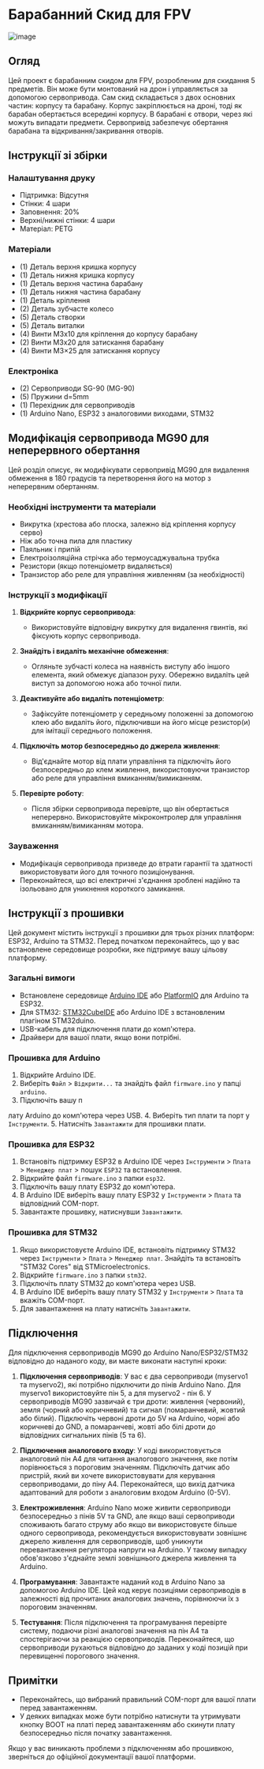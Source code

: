 # Барабанний Скид для FPV

![image](images/image.jpg)


## Огляд

Цей проект є барабанним скидом для FPV, розробленим для скидання 5 предметів. Він може бути монтований на дрон і управляється за допомогою сервопривода. Сам скид складається з двох основних частин: корпусу та барабану. Корпус закріплюється на дроні, тоді як барабан обертається всередині корпусу. В барабані є отвори, через які можуть випадати предмети. Сервопривід забезпечує обертання барабана та відкривання/закривання отворів.

## Інструкції зі збірки

### Налаштування друку

- Підтримка: Відсутня
- Стінки: 4 шари
- Заповнення: 20%
- Верхні/нижні стінки: 4 шари
- Матеріал: PETG

### Матеріали

- (1) Деталь верхня кришка корпусу
- (1) Деталь нижня кришка корпусу
- (1) Деталь верхня частина барабану
- (1) Деталь нижня частина барабану
- (1) Деталь кріплення
- (2) Деталь зубчасте колесо
- (5) Деталь створки
- (5) Деталь виталки
- (4) Винти М3х10 для кріплення до корпусу барабану
- (2) Винти М3х20 для затискання барабану
- (4) Винти М3×25 для затискання корпусу

### Електроніка

- (2) Сервоприводи SG-90 (MG-90)
- (5) Пружини d=5mm
- (1) Перехідник для сервоприводів
- (1) Arduino Nano, ESP32 з аналоговими виходами, STM32

## Модифікація сервопривода MG90 для неперервного обертання

Цей розділ описує, як модифікувати сервопривід MG90 для видалення обмеження в 180 градусів та перетворення його на мотор з неперервним обертанням.

### Необхідні інструменти та матеріали

- Викрутка (хрестова або плоска, залежно від кріплення корпусу серво)
- Ніж або точна пила для пластику
- Паяльник і припій
- Електроізоляційна стрічка або термоусаджувальна трубка
- Резистори (якщо потенціометр видаляється)
- Транзистор або реле для управління живленням (за необхідності)

### Інструкції з модифікації

1. **Відкрийте корпус сервопривода**:
   - Використовуйте відповідну викрутку для видалення гвинтів, які фіксують корпус сервопривода.

2. **Знайдіть і видаліть механічне обмеження**:
   - Огляньте зубчасті колеса на наявність виступу або іншого елемента, який обмежує діапазон руху. Обережно видаліть цей виступ за допомогою ножа або точної пили.

3. **Деактивуйте або видаліть потенціометр**:
   - Зафіксуйте потенціометр у середньому положенні за допомогою клею або видаліть його, підключивши на його місце резистор(и) для імітації середнього положення.

4. **Підключіть мотор безпосередньо до джерела живлення**:
   - Від'єднайте мотор від плати управління та підключіть його безпосередньо до клем живлення, використовуючи транзистор або реле для управління вмиканням/вимиканням.

5. **Перевірте роботу**:
   - Після збірки сервопривода перевірте, що він обертається неперервно. Використовуйте мікроконтролер для управління вмиканням/вимиканням мотора.

### Зауваження

- Модифікація сервопривода призведе до втрати гарантії та здатності використовувати його для точного позиціонування.
- Переконайтеся, що всі електричні з'єднання зроблені надійно та ізольовано для уникнення короткого замикання.

## Інструкції з прошивки

Цей документ містить інструкції з прошивки для трьох різних платформ: ESP32, Arduino та STM32. Перед початком переконайтесь, що у вас встановлене середовище розробки, яке підтримує вашу цільову платформу.

### Загальні вимоги

- Встановлене середовище [Arduino IDE](https://www.arduino.cc/en/software) або [PlatformIO](https://platformio.org/platformio-ide) для Arduino та ESP32.
- Для STM32: [STM32CubeIDE](https://www.st.com/en/development-tools/stm32cubeide.html) або Arduino IDE з встановленим плагіном STM32duino.
- USB-кабель для підключення плати до комп'ютера.
- Драйвери для вашої плати, якщо вони потрібні.

### Прошивка для Arduino

1. Відкрийте Arduino IDE.
2. Виберіть `Файл` > `Відкрити...` та знайдіть файл `firmware.ino` у папці `arduino`.
3. Підключіть вашу п

лату Arduino до комп'ютера через USB.
4. Виберіть тип плати та порт у `Інструменти`.
5. Натисніть `Завантажити` для прошивки плати.

### Прошивка для ESP32

1. Встановіть підтримку ESP32 в Arduino IDE через `Інструменти` > `Плата` > `Менеджер плат` > пошук `ESP32` та встановлення.
2. Відкрийте файл `firmware.ino` з папки `esp32`.
3. Підключіть вашу плату ESP32 до комп'ютера.
4. В Arduino IDE виберіть вашу плату ESP32 у `Інструменти` > `Плата` та відповідний COM-порт.
5. Завантажте прошивку, натиснувши `Завантажити`.

### Прошивка для STM32

1. Якщо використовуєте Arduino IDE, встановіть підтримку STM32 через `Інструменти` > `Плата` > `Менеджер плат`. Знайдіть та встановіть "STM32 Cores" від STMicroelectronics.
2. Відкрийте `firmware.ino` з папки `stm32`.
3. Підключіть плату STM32 до комп'ютера через USB.
4. В Arduino IDE виберіть вашу плату STM32 у `Інструменти` > `Плата` та вкажіть COM-порт.
5. Для завантаження на плату натисніть `Завантажити`.

## Підключення

Для підключення сервоприводів MG90 до Arduino Nano/ESP32/STM32 відповідно до наданого коду, ви маєте виконати наступні кроки:

1. **Підключення сервоприводів**: У вас є два сервоприводи (myservo1 та myservo2), які потрібно підключити до пінів Arduino Nano. Для myservo1 використовуйте пін 5, а для myservo2 - пін 6. У сервоприводів MG90 зазвичай є три дроти: живлення (червоний), земля (чорний або коричневий) та сигнал (помаранчевий, жовтий або білий). Підключіть червоні дроти до 5V на Arduino, чорні або коричневі до GND, а помаранчеві, жовті або білі дроти до відповідних сигнальних пінів (5 та 6).

2. **Підключення аналогового входу**: У коді використовується аналоговий пін A4 для читання аналогового значення, яке потім порівнюється з пороговим значенням. Підключіть датчик або пристрій, який ви хочете використовувати для керування сервоприводами, до піну A4. Переконайтеся, що вихід датчика адаптований для роботи з аналоговим входом Arduino (0-5V).

3. **Електроживлення**: Arduino Nano може живити сервоприводи безпосередньо з пінів 5V та GND, але якщо ваші сервоприводи споживають багато струму або якщо ви використовуєте більше одного сервопривода, рекомендується використовувати зовнішнє джерело живлення для сервоприводів, щоб уникнути перевантаження регулятора напруги на Arduino. У такому випадку обов'язково з'єднайте землі зовнішнього джерела живлення та Arduino.

4. **Програмування**: Завантажте наданий код в Arduino Nano за допомогою Arduino IDE. Цей код керує позиціями сервоприводів в залежності від прочитаних аналогових значень, порівнюючи їх з пороговим значенням.

5. **Тестування**: Після підключення та програмування перевірте систему, подаючи різні аналогові значення на пін A4 та спостерігаючи за реакцією сервоприводів. Переконайтеся, що сервоприводи рухаються відповідно до заданих у коді позицій при перевищенні порогового значення.

## Примітки

- Переконайтесь, що вибраний правильний COM-порт для вашої плати перед завантаженням.
- У деяких випадках може бути потрібно натиснути та утримувати кнопку BOOT на платі перед завантаженням або скинути плату безпосередньо після початку завантаження.

Якщо у вас виникають проблеми з підключенням або прошивкою, зверніться до офіційної документації вашої платформи.